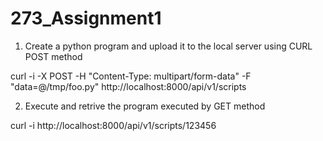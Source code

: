 # 273_Assignment1

1. Create a python program and upload it to the local server using CURL POST method

curl -i -X POST -H "Content-Type: multipart/form-data" 
-F "data=@/tmp/foo.py" http://localhost:8000/api/v1/scripts

2. Execute and retrive the program executed by GET method

curl -i
http://localhost:8000/api/v1/scripts/123456
